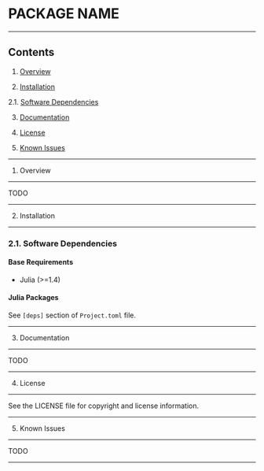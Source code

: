 PACKAGE NAME
============

------------------------------------------------------------------------------

Contents
--------

1. [Overview][#1]

2. [Installation][#2]

  2.1. [Software Dependencies][#2.1]

3. [Documentation][#3]

4. [License][#4]

5. [Known Issues][#5]

------------------------------------------------------------------------------

1. Overview
-----------

TODO

------------------------------------------------------------------------------

2. Installation
---------------

### 2.1. Software Dependencies

#### Base Requirements

* Julia (>=1.4)

#### Julia Packages ####

See `[deps]` section of `Project.toml` file.

------------------------------------------------------------------------------

3. Documentation
----------------

TODO

------------------------------------------------------------------------------

4. License
----------

See the LICENSE file for copyright and license information.

------------------------------------------------------------------------------

5. Known Issues
---------------

TODO

------------------------------------------------------------------------------

[-----------------------------INTERNAL LINKS-----------------------------]: #

[#1]: #1-overview

[#2]: #2-installation
[#2.1]: #2-1-software-dependencies

[#3]: #3-documentation

[#4]: #4-license

[#5]: #5-known-issues

